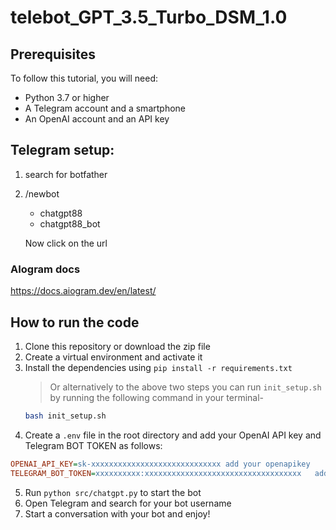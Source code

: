 # telebot_GPT_3.5_Turbo_DSM_1.0


## Prerequisites

To follow this tutorial, you will need:

- Python 3.7 or higher
- A Telegram account and a smartphone
- An OpenAI account and an API key


## Telegram setup:

1. search for botfather
2. /newbot
   - chatgpt88
   - chatgpt88_bot

   Now click on the url


### AIogram docs
https://docs.aiogram.dev/en/latest/

## How to run the code

1. Clone this repository or download the zip file
2. Create a virtual environment and activate it
3. Install the dependencies using `pip install -r requirements.txt`
    > Or alternatively to the above two steps you can run `init_setup.sh` by running the following command in your terminal-
    ```bash
    bash init_setup.sh
    ```
4. Create a `.env` file in the root directory and add your OpenAI API key and Telegram BOT TOKEN as follows:

```ini
OPENAI_API_KEY=sk-xxxxxxxxxxxxxxxxxxxxxxxxxxxxx add your openapikey 
TELEGRAM_BOT_TOKEN=xxxxxxxxxx:xxxxxxxxxxxxxxxxxxxxxxxxxxxxxxxxxxx   add telegram bot api or token
```

5. Run `python src/chatgpt.py` to start the bot
6. Open Telegram and search for your bot username
7. Start a conversation with your bot and enjoy!

